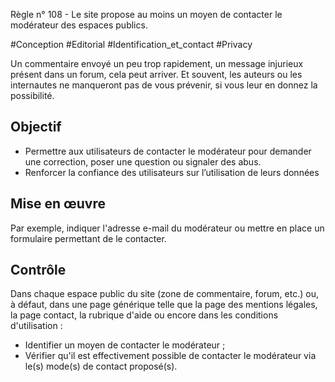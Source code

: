 
Règle n° 108  - Le site propose au moins un moyen de contacter le modérateur des espaces publics.

#Conception #Editorial #Identification_et_contact #Privacy

Un commentaire envoyé un peu trop rapidement, un message injurieux présent dans un forum, cela peut arriver. Et souvent, les auteurs ou les internautes ne manqueront pas de vous prévenir, si vous leur en donnez la possibilité.

Objectif
--------

*   Permettre aux utilisateurs de contacter le modérateur pour demander une correction, poser une question ou signaler des abus.
*   Renforcer la confiance des utilisateurs sur l’utilisation de leurs données

Mise en œuvre
-------------

Par exemple, indiquer l'adresse e-mail du modérateur ou mettre en place un formulaire permettant de le contacter.

Contrôle
--------

Dans chaque espace public du site (zone de commentaire, forum, etc.) ou, à défaut, dans une page générique telle que la page des mentions légales, la page contact, la rubrique d'aide ou encore dans les conditions d'utilisation :

*   Identifier un moyen de contacter le modérateur ;
*   Vérifier qu'il est effectivement possible de contacter le modérateur via le(s) mode(s) de contact proposé(s).
